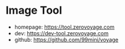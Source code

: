 # Image Tool

- homepage: https://tool.zerovoyage.com
- dev: https://dev-tool.zerovoyage.com
- github: https://github.com/99mini/voyage
